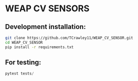 # WEAP CV SENSORS

## Development installation:

```bash
git clone https://github.com/TCrawley11/WEAP_CV_SENSOR.git
cd WEAP_CV_SENSOR
pip install -r requirements.txt
```

## For testing:
```python
pytest tests/
```